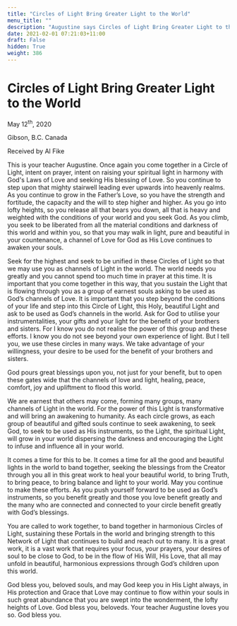 ```yaml
---
title: "Circles of Light Bring Greater Light to the World"
menu_title: ""
description: "Augustine says Circles of Light Bring Greater Light to the World"
date: 2021-02-01 07:21:03+11:00
draft: False
hidden: True
weight: 386
---
```

# Circles of Light Bring Greater Light to the World

May 12<sup>th</sup>, 2020

Gibson, B.C. Canada

Received by Al Fike



This is your teacher Augustine. Once again you come together in a Circle of Light, intent on prayer, intent on raising your spiritual light in harmony with God's Laws of Love and seeking His blessing of Love. So you continue to step upon that mighty stairwell leading ever upwards into heavenly realms. As you continue to grow in the Father’s Love, so you have the strength and fortitude, the capacity and the will to step higher and higher. As you go into lofty heights, so you release all that bears you down, all that is heavy and weighted with the conditions of your world and you seek God. As you climb, you seek to be liberated from all the material conditions and darkness of this world and within you, so that you may walk in light, pure and beautiful in your countenance, a channel of Love for God as His Love continues to awaken your souls. 

Seek for the highest and seek to be unified in these Circles of Light so that we may use you as channels of Light in the world. The world needs you greatly and you cannot spend too much time in prayer at this time. It is important that you come together in this way, that you sustain the Light that is flowing through you as a group of earnest souls asking to be used as God’s channels of Love. It is important that you step beyond the conditions of your life and step into this Circle of Light, this Holy, beautiful Light and ask to be used as God’s channels in the world. Ask for God to utilise your instrumentalities, your gifts and your light for the benefit of your brothers and sisters. For I know you do not realise the power of this group and these efforts. I know you do not see beyond your own experience of light. But I tell you, we use these circles in many ways. We take advantage of your willingness, your desire to be used for the benefit of your brothers and sisters. 

God pours great blessings upon you, not just for your benefit, but to open these gates wide that the channels of love and light, healing, peace, comfort, joy and upliftment to flood this world. 

We are earnest that others may come, forming many groups, many channels of Light in the world. For the power of this Light is transformative and will bring an awakening to humanity. As each circle grows, as each group of beautiful and gifted souls continue to seek awakening, to seek God, to seek to be used as His instruments, so the Light, the spiritual Light, will grow in your world dispersing the darkness and encouraging the Light to infuse and influence all in your world. 

It comes a time for this to be. It comes a time for all the good and beautiful lights in the world to band together, seeking the blessings from the Creator through you all in this great work to heal your beautiful world, to bring Truth, to bring peace, to bring balance and light to your world. May you continue to make these efforts. As you push yourself forward to be used as God’s instruments, so you benefit greatly and those you love benefit greatly and the many who are connected and connected to your circle benefit greatly with God’s blessings. 

You are called to work together, to band together in harmonious Circles of Light, sustaining these Portals in the world and bringing strength to this Network of Light that continues to build and reach out to many. It is a great work, it is a vast work that requires your focus, your prayers, your desires of soul to be close to God, to be in the flow of His Will, His Love, that all may unfold in beautiful, harmonious expressions through God’s children upon this world.

God bless you, beloved souls, and may God keep you in His Light always, in His protection and Grace that Love may continue to flow within your souls in such great abundance that you are swept into the wonderment, the lofty heights of Love. God bless you, beloveds. Your teacher Augustine loves you so. God bless you.